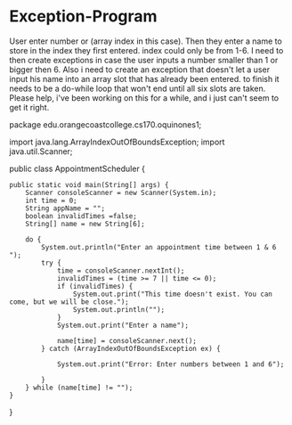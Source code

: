 # Exception-Program
User enter number or (array index in this case). Then they enter a name to store in the index they first entered. index could only be from 1-6. I  need to then create exceptions in case the user inputs a number smaller than 1 or bigger then 6. Also i need to create an exception that doesn't let a user input his name into an array slot that has already been entered. to finish it needs to be a do-while loop that won't end until all six slots are taken. Please help, i've been working on this for a while, and i just can't seem to get it right. 





package edu.orangecoastcollege.cs170.oquinones1;

import java.lang.ArrayIndexOutOfBoundsException;
import java.util.Scanner;

public class AppointmentScheduler {

	public static void main(String[] args) {
		Scanner consoleScanner = new Scanner(System.in);
		int time = 0;
		String appName = "";
		boolean invalidTimes =false;
		String[] name = new String[6];

		do {
			System.out.println("Enter an appointment time between 1 & 6 ");
			try {
				time = consoleScanner.nextInt();
				invalidTimes = (time >= 7 || time <= 0);
				if (invalidTimes) {
					System.out.print("This time doesn't exist. You can come, but we will be close.");
					System.out.println("");
				}
				System.out.print("Enter a name");

				name[time] = consoleScanner.next();
			} catch (ArrayIndexOutOfBoundsException ex) {

				System.out.print("Error: Enter numbers between 1 and 6");

			}
		} while (name[time] != "");
	}

}
